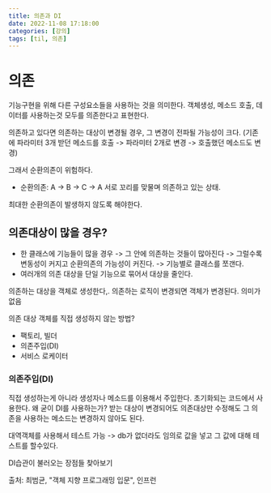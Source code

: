```yaml
---
title: 의존과 DI
date: 2022-11-08 17:18:00
categories: [강의]
tags: [til, 의존]
---
```


# 의존
기능구현을 위해 다른 구성요소들을 사용하는 것을 의미한다.
객체생성, 메소드 호출, 데이터를 사용하는것 모두를 의존한다고 표현한다.

의존하고 있다면 의존하는 대상이 변경될 경우, 그 변경이 전파될 가능성이 크다.
(기존에 파라미터 3개 받던 메소드를 호출 -> 파라미터 2개로 변경 -> 호출했던 메소드도 변경)

그래서 순환의존이 위험하다.
- 순환의존: A -> B -> C -> A 서로 꼬리를 맞물며 의존하고 있는 상태.

최대한 순환의존이 발생하지 않도록 해야한다.

## 의존대상이 많을 경우?
- 한 클래스에 기능들이 많을 경우 -> 그 안에 의존하는 것들이 많아진다 -> 그럴수록 변동성이 커지고 순환의존의 가능성이 커진다. -> 기능별로 클래스를 쪼갠다. 
- 여러개의 의존 대상을 단일 기능으로 묶어서 대상을 줄인다. 


의존하는 대상을 객체로 생성한다,.
의존하는 로직이 변경되면 객체가 변경된다. 
의미가 없음

의존 대상 객체를 직접 생성하지 않는 방법?
- 팩토리, 빌더
- 의존주입(DI)
- 서비스 로케이터

### 의존주입(DI)
직접 생성하는게 아니라 생성자나 메소드를 이용해서 주입한다. 초기화되는 코드에서 사용한다.
왜 굳이 DI를 사용하는가?
받는 대상이 변경되어도 의존대상만 수정해도 그 의존을 사용하는 메소드는 변경하지 않아도 된다.

대역객체를 사용해서 테스트 가능 -> db가 없더라도 임의로 값을 넣고 그 값에 대해 테스트를 할수있다.

DI습관이 불러오는 장점들 찾아보기


출처: 최범균, "객체 지향 프로그래밍 입문", 인프런

